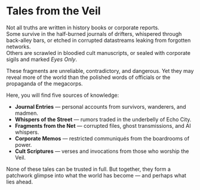 # Tales from the Veil

Not all truths are written in history books or corporate reports.  
Some survive in the half-burned journals of drifters, whispered through back-alley bars, or etched in corrupted datastreams leaking from forgotten networks.  
Others are scrawled in bloodied cult manuscripts, or sealed with corporate sigils and marked *Eyes Only*.  

These fragments are unreliable, contradictory, and dangerous. Yet they may reveal more of the world than the polished words of officials or the propaganda of the megacorps.  

Here, you will find five sources of knowledge:  

- **Journal Entries** — personal accounts from survivors, wanderers, and madmen.  
- **Whispers of the Street** — rumors traded in the underbelly of Echo City.  
- **Fragments from the Net** — corrupted files, ghost transmissions, and AI whispers.  
- **Corporate Memos** — restricted communiqués from the boardrooms of power.  
- **Cult Scriptures** — verses and invocations from those who worship the Veil.  

None of these tales can be trusted in full. But together, they form a patchwork glimpse into what the world has become — and perhaps what lies ahead.
